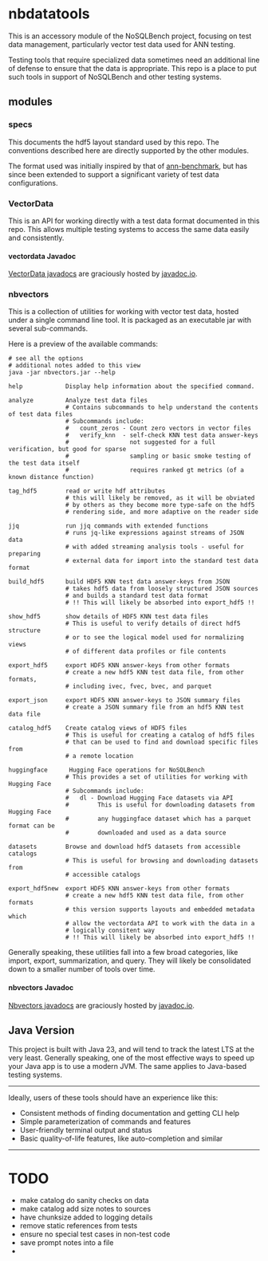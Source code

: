 
# nbdatatools

This is an accessory module of the NoSQLBench project, focusing on test data management, 
particularly vector test data used for ANN testing.

Testing tools that require specialized data sometimes need an additional line of defense to ensure
that the data is appropriate. This repo is a place to put such tools in support of NoSQLBench and
other testing systems.


## modules

### specs

This documents the hdf5 layout standard used by this repo. The conventions described here are 
directly supported by the other modules.

The format used was initially inspired by
that of [ann-benchmark](https://github.com/erikbern/ann-benchmarks), but has since been extended
to support a significant variety of test data configurations.

### VectorData

This is an API for working directly with a test data format documented in this repo. This allows 
multiple testing systems to access the same data easily and consistently.  

#### vectordata Javadoc

[VectorData javadocs](https://javadoc.io/doc/io.nosqlbench/vectordata/latest/index.html)
are graciously hosted by [javadoc.io](https://javadoc.io/).

### nbvectors

This is a collection of utilities for working with vector test data, hosted under a single 
command line tool. It is packaged as an executable jar with several sub-commands.

Here is a preview of the available commands:

    # see all the options
    # additional notes added to this view
    java -jar nbvectors.jar --help

    help            Display help information about the specified command.

    analyze         Analyze test data files
                    # Contains subcommands to help understand the contents of test data files
                    # Subcommands include:
                    #   count_zeros - Count zero vectors in vector files
                    #   verify_knn  - self-check KNN test data answer-keys
                    #                 not suggested for a full verification, but good for sparse
                    #                 sampling or basic smoke testing of the test data itself
                    #                 requires ranked gt metrics (of a known distance function)

    tag_hdf5        read or write hdf attributes
                    # this will likely be removed, as it will be obviated 
                    # by others as they become more type-safe on the hdf5
                    # rendering side, and more adaptive on the reader side

    jjq             run jjq commands with extended functions
                    # runs jq-like expressions against streams of JSON data
                    # with added streaming analysis tools - useful for preparing
                    # external data for import into the standard test data format

    build_hdf5      build HDF5 KNN test data answer-keys from JSON
                    # takes hdf5 data from loosely structured JSON sources
                    # and builds a standard test data format
                    # !! This will likely be absorbed into export_hdf5 !!

    show_hdf5       show details of HDF5 KNN test data files
                    # This is useful to verify details of direct hdf5 structure
                    # or to see the logical model used for normalizing views
                    # of different data profiles or file contents

    export_hdf5     export HDF5 KNN answer-keys from other formats
                    # create a new hdf5 KNN test data file, from other formats,
                    # including ivec, fvec, bvec, and parquet

    export_json     export HDF5 KNN answer-keys to JSON summary files
                    # create a JSON summary file from an hdf5 KNN test data file

    catalog_hdf5    Create catalog views of HDF5 files
                    # This is useful for creating a catalog of hdf5 files
                    # that can be used to find and download specific files from
                    # a remote location

    huggingface      Hugging Face operations for NoSQLBench
                    # This provides a set of utilities for working with Hugging Face
                    # Subcommands include:
                    #   dl - Download Hugging Face datasets via API
                    #        This is useful for downloading datasets from Hugging Face
                    #        any huggingface dataset which has a parquet format can be 
                    #        downloaded and used as a data source

    datasets        Browse and download hdf5 datasets from accessible catalogs
                    # This is useful for browsing and downloading datasets from 
                    # accessible catalogs

    export_hdf5new  export HDF5 KNN answer-keys from other formats
                    # create a new hdf5 KNN test data file, from other formats
                    # this version supports layouts and embedded metadata which 
                    # allow the vectordata API to work with the data in a
                    # logically consitent way
                    # !! This will likely be absorbed into export_hdf5 !!

Generally speaking, these utilities fall into a few broad categories, like import, export, 
summarization, and query. They will likely be consolidated down to a smaller number of tools over time.

#### nbvectors Javadoc

[Nbvectors javadocs](https://javadoc.io/doc/io.nosqlbench/nbvectors/latest/index.html)
are graciously hosted by [javadoc.io](https://javadoc.io/).

## Java Version

This project is built with Java 23, and will tend to track the latest LTS at the very least. 
Generally speaking, one of the most effective ways to speed up your Java app is to use a modern 
JVM. The same applies to Java-based testing systems.

----

Ideally, users of these tools should have an experience like this:

* Consistent methods of finding documentation and getting CLI help
* Simple parameterization of commands and features
* User-friendly terminal output and status
* Basic quality-of-life features, like auto-completion and similar


----

# TODO
- make catalog do sanity checks on data
- make catalog add size notes to sources
- have chunksize added to logging details
- remove static references from tests
- ensure no special test cases in non-test code
- save prompt notes into a file
- 

